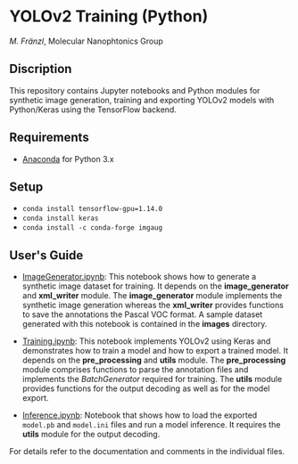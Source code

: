 # YOLOv2 Training (Python)

*M. Fränzl*, Molecular Nanophtonics Group

## Discription

This repository contains Jupyter notebooks and Python modules for synthetic image generation, training and exporting YOLOv2 models with Python/Keras using the TensorFlow backend.

## Requirements 

- [Anaconda](https://www.anaconda.com/distribution/) for Python 3.x

## Setup
- `conda install tensorflow-gpu=1.14.0`
- `conda install keras`
- `conda install -c conda-forge imgaug`

## User's Guide

- [ImageGenerator.ipynb](ImageGenerator.ipynb): This notebook shows how to generate a synthetic image dataset for training. It depends on the **image_generator** and **xml_writer** module. The **image_generator** module implements the synthetic image generation whereas the **xml_writer** provides functions to save the annotations the Pascal VOC format. A sample dataset generated with this notebook is contained in the **images** directory. 

- [Training.ipynb](Training.ipynb): This notebook implements YOLOv2 using Keras and demonstrates how to train a model and how to export a trained model. It depends on the **pre_processing** and **utils** module. The **pre_processing** module comprises functions to parse the annotation files and implements the *BatchGenerator* required for training. The **utils** module provides functions for the output decoding as well as for the model export.

- [Inference.ipynb](Inference.ipynb): Notebook that shows how to load the exported `model.pb` and `model.ini` files and run a model inference. It requires the **utils** module for the output decoding.

For details refer to the documentation and comments in the individual files.

